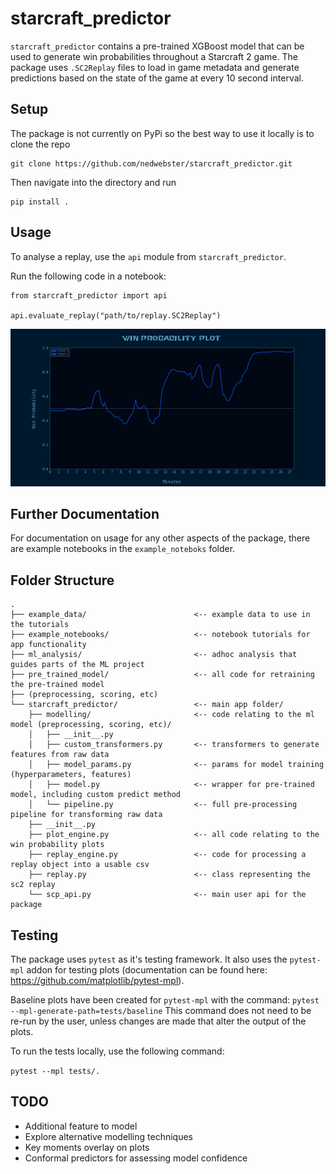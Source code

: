 # starcraft_predictor
`starcraft_predictor` contains a pre-trained XGBoost model that can be used to generate win probabilities throughout a Starcraft 2 game. The package uses `.SC2Replay` files to load in game metadata and generate predictions based on the state of the game at every 10 second interval.


## Setup
The package is not currently on PyPi so the best way to use it locally is to clone the repo

```
git clone https://github.com/nedwebster/starcraft_predictor.git
```

Then navigate into the directory and run 

```
pip install .
```

## Usage

To analyse a replay, use the `api` module from `starcraft_predictor`.

Run the following code in a notebook:

```
from starcraft_predictor import api

api.evaluate_replay("path/to/replay.SC2Replay")
```

![](example_data/sc2_plot.png)


## Further Documentation

For documentation on usage for any other aspects of the package, there are example notebooks in the `example_noteboks` folder.


## Folder Structure
```
.
├── example_data/                        <-- example data to use in the tutorials 
├── example_notebooks/                   <-- notebook tutorials for app functionality
├── ml_analysis/                         <-- adhoc analysis that guides parts of the ML project
├── pre_trained_model/                   <-- all code for retraining the pre-trained model
├── (preprocessing, scoring, etc) 
└── starcraft_predictor/                 <-- main app folder/
    ├── modelling/                       <-- code relating to the ml model (preprocessing, scoring, etc)/
    │   ├── __init__.py
    │   ├── custom_transformers.py       <-- transformers to generate features from raw data
    │   ├── model_params.py              <-- params for model training (hyperparameters, features)
    │   ├── model.py                     <-- wrapper for pre-trained model, including custom predict method
    │   └── pipeline.py                  <-- full pre-processing pipeline for transforming raw data
    ├── __init__.py                    
    ├── plot_engine.py                   <-- all code relating to the win probability plots
    ├── replay_engine.py                 <-- code for processing a replay object into a usable csv
    ├── replay.py                        <-- class representing the sc2 replay
    └── scp_api.py                       <-- main user api for the package
```

## Testing
The package uses `pytest` as it's testing framework. It also uses the `pytest-mpl` addon for testing plots (documentation can be found here: https://github.com/matplotlib/pytest-mpl).

Baseline plots have been created for `pytest-mpl` with the command:
```pytest --mpl-generate-path=tests/baseline```
This command does not need to be re-run by the user, unless changes are made that alter the output of the plots.

To run the tests locally, use the following command:

```pytest --mpl tests/.```

## TODO
- Additional feature to model
- Explore alternative modelling techniques
- Key moments overlay on plots
- Conformal predictors for assessing model confidence